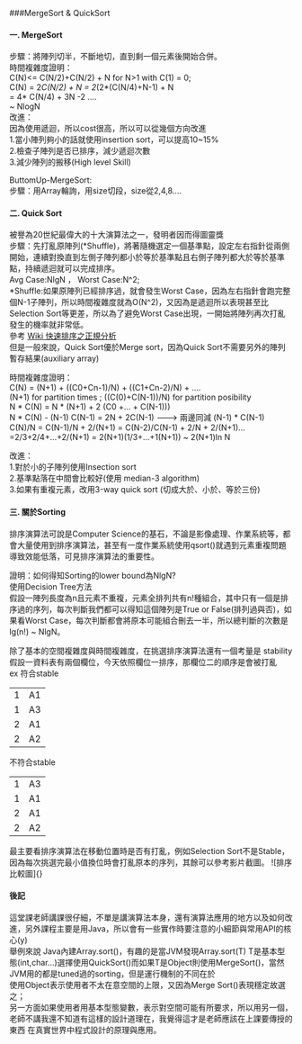 ###MergeSort & QuickSort  
#### 一. MergeSort
步驟：將陣列切半，不斷地切，直到剩一個元素後開始合併。  
時間複雜度證明：  
C(N)<= C(N/2)+C(N/2) + N for N>1 with C(1) = 0;   
C(N) = 2*C(N/2) + N = 2*(2*(C(N/4)+N-1) + N   
= 4* C(N/4) + 3N -2 ....   
~ NlogN  
改進：  
因為使用遞迴，所以cost很高，所以可以從幾個方向改進  
1.當小陣列夠小的話就使用insertion sort，可以提高10~15%  
2.檢查子陣列是否已排序，減少遞迴次數  
3.減少陣列的搬移(High level Skill)  

ButtomUp-MergeSort:  
步驟：用Array輪詢，用size切段，size從2,4,8....    

#### 二. Quick Sort  
被譽為20世紀最偉大的十大演算法之一，發明者因而得圖靈獎  
步驟：先打亂原陣列(*Shuffle)，將著隨機選定一個基準點，設定左右指針從兩側開始，連續對換直到左側子陣列都小於等於基準點且右側子陣列都大於等於基準點，持續遞迴就可以完成排序。  
Avg Case:NlgN ， Worst Case:N^2;  
*Shuffle:如果原陣列已經排序過，就會發生Worst Case，因為左右指針會跑完整個N-1子陣列，所以時間複雜度就為O(N^2)，又因為是遞迴所以表現甚至比Selection Sort等更差，所以為了避免Worst Case出現，一開始將陣列再次打亂發生的機率就非常低。  
參考 [Wiki 快速排序之正規分析](https://zh.wikipedia.org/wiki/%E5%BF%AB%E9%80%9F%E6%8E%92%E5%BA%8F)  
但是一般來說，Quick Sort優於Merge sort，因為Quick Sort不需要另外的陣列暫存結果(auxiliary array)  

時間複雜度證明：  
C(N) = (N+1) + ((C0+Cn-1)/N) + ((C1+Cn-2)/N) + ....      
(N+1) for partition times ;  ((C(0)+C(N-1))/N) for partition posibility   
N * C(N) = N * (N+1) + 2 (C0 +... + C(N-1)))  
N * C(N) - (N-1) C(N-1) = 2N + 2C(N-1) ---> 兩邊同減 (N-1) * C(N-1)  
C(N)/N = C(N-1)/N + 2/(N+1) = C(N-2)/C(N-1) + 2/N + 2/(N+1)...  
=2/3+2/4+...+2/(N+1) = 2(N+1)(1/3+...+1(N+1)) ~ 2(N+1)ln N  

改進：  
1.對於小的子陣列使用Insection sort  
2.基準點落在中間會比較好(使用 median-3 algorithm)   
3.如果有重複元素，改用3-way quick sort (切成大於、小於、等於三份)

#### 三. 關於Sorting  
排序演算法可說是Computer Science的基石，不論是影像處理、作業系統等，都會大量使用到排序演算法，甚至有一度作業系統使用qsort()就遇到元素重複問題導致效能低落，可見排序演算法的重要性。

證明：如何得知Sorting的lower bound為NlgN?  
使用Decision Tree方法  
假設一陣列長度為n且元素不重複，元素全排列共有n!種組合，其中只有一個是排序過的序列，每次判斷我們都可以得知這個陣列是True or False(排列過與否)，如果看Worst Case，每次判斷都會將原本可能組合刪去一半，所以總判斷的次數是 lg(n!) ~ NlgN。  

除了基本的空間複雜度與時間複雜度，在挑選排序演算法還有一個考量是 stability  
假設一資料表有兩個欄位，今天依照欄位一排序，那欄位二的順序是會被打亂  
ex 符合stable
<table> 
<tr> <td> 1 </td> <td> A1 </td> </tr>
<tr> <td> 1 </td> <td> A3 </td> </tr>
<tr> <td> 2 </td> <td> A1 </td> </tr>
<tr> <td> 2 </td> <td> A2 </td> </tr>
</table>
不符合stable
<table> 
<tr> <td> 1 </td> <td> A3 </td> </tr>
<tr> <td> 1 </td> <td> A1 </td> </tr>
<tr> <td> 2 </td> <td> A1 </td> </tr>
<tr> <td> 2 </td> <td> A2 </td> </tr>
</table>  
最主要看排序演算法在移動位置時是否有打亂，例如Selection Sort不是Stable，因為每次挑選完最小值換位時會打亂原本的序列，其餘可以參考影片截圖。  
![排序比較圖]{}  

#### 後記
這堂課老師講課很仔細，不單是講演算法本身，還有演算法應用的地方以及如何改進，另外課程主要是用Java，所以會有一些實作時要注意的小細節與常用API的核心(y)  
舉例來說 Java內建Array.sort()，有趣的是當JVM發現Array.sort(T) T是基本型態(int,char...)選擇使用QuickSort()而如果T是Object則使用MergeSort()，當然JVM用的都是tuned過的sorting，但是運行機制的不同在於  
使用Object表示使用者不太在意空間的上限，又因為Merge Sort()表現穩定故選之；  
另一方面如果使用者用基本型態變數，表示對空間可能有所要求，所以用另一個，老師不講我還不知道有這樣的設計道理在，我覺得這才是老師應該在上課要傳授的東西 在真實世界中程式設計的原理與應用。
